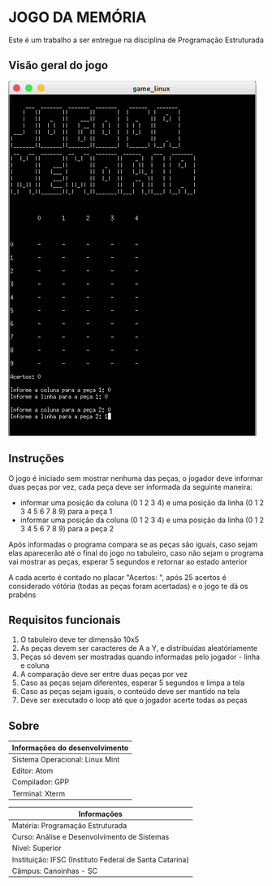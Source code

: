 
# JOGO DA MEMÓRIA

Este é um trabalho a ser entregue na disciplina de Programação Estruturada

## Visão geral do jogo

![](/imagens/print.png)

## Instruções

O jogo é iniciado sem mostrar nenhuma das peças, o jogador deve informar duas peças por vez, cada peça deve ser informada da seguinte maneira:

 - informar uma posição da coluna (0 1 2 3 4) e uma posição da linha (0 1 2 3 4 5 6 7 8 9) para a peça 1
 - informar uma posição da coluna (0 1 2 3 4) e uma posição da linha (0 1 2 3 4 5 6 7 8 9) para a peça 2

Após informadas o programa compara se as peças são iguais, caso sejam elas aparecerão até o final do jogo no tabuleiro, caso não sejam o programa vai mostrar as peças, esperar 5 segundos e retornar ao estado anterior

A cada acerto é contado no placar "Acertos: ", após 25 acertos é considerado vótória (todas as peças foram acertadas) e o jogo te dá os prabéns

## Requisitos funcionais

1. O tabuleiro deve ter dimensão 10x5
2. As peças devem ser caracteres de A a Y, e distribuídas aleatóriamente
3. Peças só devem ser mostradas quando informadas pelo jogador - linha e coluna
4. A comparação deve ser entre duas peças por vez
5. Caso as peças sejam diferentes, esperar 5 segundos e limpa a tela
6. Caso as peças sejam iguais, o conteúdo deve ser mantido na tela
7. Deve ser executado o loop até que o jogador acerte todas as peças

## Sobre

| Informações do desenvolvimento  |
|---------------------------------|
| Sistema Operacional: Linux Mint |
| Editor: Atom                    |
| Compilador: GPP                 |
| Terminal: Xterm                 |


| Informações                                             |
|---------------------------------------------------------|
| Matéria: Programação Estruturada                        |
| Curso: Análise e Desenvolvimento de Sistemas            | 
| Nível: Superior                                         |
| Instituição: IFSC (Instituto Federal de Santa Catarina) |
| Câmpus: Canoinhas - SC                                  |


